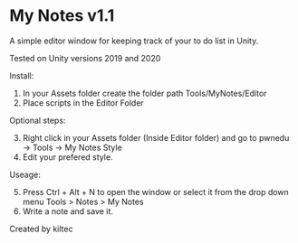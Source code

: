 # My Notes v1.1

A simple editor window for keeping track of your to do list in Unity.

Tested on Unity versions 2019 and 2020

Install:

1. In your Assets folder create the folder path Tools/MyNotes/Editor
2. Place scripts in the Editor Folder

Optional steps:

3. Right click in your Assets folder (Inside Editor folder) and go to pwnedu -> Tools -> My Notes Style
4. Edit your prefered style.

Useage:

5. Press Ctrl + Alt + N to open the window or select it from the drop down menu Tools > Notes > My Notes
6. Write a note and save it.

Created by kiltec
